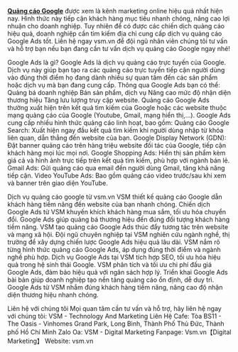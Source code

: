[**Quảng cáo Google**](https://vsm.vn/google-ads) được xem là kênh marketing online hiệu quả nhất hiện nay. Hình thức này tiếp cận khách hàng mục tiêu nhanh chóng, nâng cao lợi nhuận cho doanh nghiệp. 
Tuy nhiên để có được các chiến dịch quảng cáo hiệu quả, doanh nghiệp cần tìm kiếm địa chỉ cung cấp dịch vụ quảng cáo Google Ads tốt.
Liên hệ ngay vsm.vn để đội ngũ nhân viên chúng tôi tư vấn và hỗ trợ bạn nếu bạn đang cần tư vấn dịch vụ quảng cáo Google ngay nhé!

Google Ads là gì?
Google Ads là dịch vụ quảng cáo trực tuyến của Google. Dịch vụ này giúp bạn tạo ra các quảng cáo trực tuyến tiếp cận người dùng vào đúng thời điểm họ đang dành nhiều sự quan tâm đến các sản phẩm hoặc dịch vụ mà bạn đang cung cấp. Thông qua Google Ads bạn có thể: 
Quảng bá doanh nghiệp
Bán sản phẩm, dịch vụ
Nâng cao mức độ nhận diện thương hiệu
Tăng lưu lượng truy cập website.
Quảng cáo Google Ads thường xuất hiện trên kết quả tìm kiếm của Google hoặc các website thuộc mạng quảng cáo của Google (Youtube, Gmail, mạng hiển thị,…).
Google Ads cung cấp nhiều hình thức quảng cáo linh hoạt, bao gồm:
Quảng cáo Google Search: Xuất hiện ngay đầu kết quả tìm kiếm khi người dùng nhập từ khóa liên quan, dẫn thẳng đến website của bạn.
Google Display Network (GDN): Đặt banner quảng cáo trên hàng triệu website đối tác của Google, tiếp cận khách hàng mọi lúc mọi nơi.
Google Shopping Ads: Hiển thị sản phẩm kèm giá cả và hình ảnh trực tiếp trên kết quả tìm kiếm, phù hợp với ngành bán lẻ.
Gmail Ads: Gửi quảng cáo qua email đến người dùng Gmail, tăng khả năng tiếp cận.
Video YouTube Ads: Bao gồm quảng cáo video trước/sau khi xem và banner trên giao diện YouTube.

Dịch vụ quảng cáo google từ vsm.vn
VSM thiết kế quảng cáo Google dẫn khách hàng tiềm năng đến website của bạn nhanh chóng.
Chiến dịch Google Ads từ VSM khuyến khích khách hàng mua sắm, tối ưu hóa chuyển đổi.
Google Ads giúp quảng bá thương hiệu đến đúng đối tượng khách hàng tiềm năng.
VSM tạo quảng cáo Google Ads thúc đẩy tương tác trên website và mạng xã hội.
Đội ngũ chuyên nghiệp tại VSM nghiên cứu ngành nghề, thị trường để xây dựng chiến lược Google Ads hiệu quả lâu dài.
VSM nắm rõ từng hình thức quảng cáo Google Ads, áp dụng đúng thời điểm và ngành nghề phù hợp.
Dịch vụ Google Ads tại VSM tích hợp SEO, tối ưu hóa hiệu quả trong hệ sinh thái Google.
VSM phân tích và tối ưu chi phí đấu giá Google Ads, đảm bảo hiệu quả với ngân sách hợp lý.
Triển khai Google Ads bài bản giúp doanh nghiệp tạo nền tảng quảng cáo ổn định, dễ duy trì.
Google Ads từ VSM nhắm đúng khách hàng tiềm năng, nâng cao độ nhận diện thương hiệu nhanh chóng.

Liên hệ với chúng tôi
Mọi quan tâm cần tư vấn và hỗ trợ, hãy liên hệ ngay với chúng tôi:
VSM - Technology And Marketing
Liên Hệ Cafe: Tòa BS11 - The Oasis - Vinhomes Grand Park, Long Bình, Thành Phố Thủ Đức, Thành phố Hồ Chí Minh
Zalo Oa: VSM - Digital Marketing
Fanpage: Vsm.vn【Digital Marketing】
Website: vsm.vn


